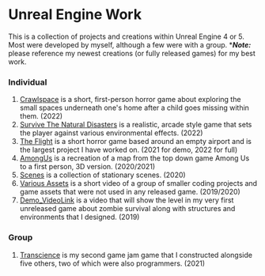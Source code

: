 # Unreal Engine Work

This is a collection of projects and creations within Unreal Engine 4 or 5. Most were developed by myself, although a few were with a group.
****Note:*** please reference my newest creations (or fully released games) for my best work.

### Individual
1) [Crawlspace](https://github.com/ericmichalski/Engine-Games-and-Art/tree/master/Unreal%20Engine/Crawlspace) is a short, first-person horror game about exploring the small spaces underneath one's home after a child goes missing within them. (2022)
2) [Survive The Natural Disasters](https://github.com/ericmichalski/Engine-Games-and-Art/tree/master/Unreal%20Engine/Survive%20The%20Natural%20Disasters) is a realistic, arcade style game that sets the player against various environmental effects. (2022)
3) [The Flight](https://github.com/ericmichalski/Engine-Games-and-Art/tree/master/Unreal%20Engine/TheFlight) is a short horror game based around an empty airport and is the largest project I have worked on. (2021 for demo, 2022 for full)
4) [AmongUs](https://github.com/ericmichalski/Engine-Games-and-Art/tree/master/Unreal%20Engine/AmongUs) is a recreation of a map from the top down game Among Us to a first person, 3D version. (2020/2021)
5) [Scenes](https://github.com/ericmichalski/Engine-Games-and-Art/tree/master/Unreal%20Engine/Scenes) is a collection of stationary scenes. (2020)
6) [Various Assets](https://github.com/ericmichalski/Engine-Games-and-Art/tree/master/Unreal%20Engine/Various%20Assets) is a short video of a group of smaller coding projects and game assets that were not used in any released game. (2019/2020)
7) [Demo_VideoLink](https://github.com/ericmichalski/Engine-Games-and-Art/blob/master/Unreal%20Engine/Demo_VideoLink.md) is a video that will show the level in my very first unreleased game about zombie survival along with structures and environments that I designed. (2019)

### Group
1) [Transcience](https://github.com/ericmichalski/Engine-Games-and-Art/tree/master/Unreal%20Engine/Transcience) is my second game jam game that I constructed alongside five others, two of which were also programmers. (2021)
